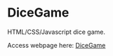 # DiceGame
HTML/CSS/Javascript dice game.

Access webpage here: 
<a href="https://charliealpha094.github.io/DiceGame/">DiceGame</a>
